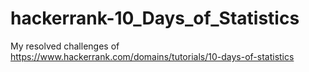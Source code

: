 # hackerrank-10_Days_of_Statistics
My resolved challenges of https://www.hackerrank.com/domains/tutorials/10-days-of-statistics
